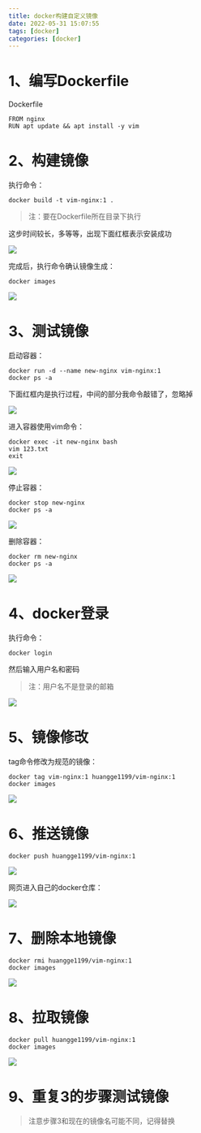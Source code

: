 ```yaml
---
title: docker构建自定义镜像
date: 2022-05-31 15:07:55
tags: [docker]
categories: [docker]
---
```


# 1、编写Dockerfile

Dockerfile

```
FROM nginx
RUN apt update && apt install -y vim
```

# 2、构建镜像

执行命令：

```shell
docker build -t vim-nginx:1 .
```

> 注：要在Dockerfile所在目录下执行

这步时间较长，多等等，出现下面红框表示安装成功

![](https://img.huangge1199.cn/blog/createMyImage/2022-05-31-16-21-41-image.png)

完成后，执行命令确认镜像生成：

```shell
docker images
```

![](https://img.huangge1199.cn/blog/createMyImage/2022-05-31-16-28-07-image.png)

# 3、测试镜像

启动容器：

```shell
docker run -d --name new-nginx vim-nginx:1
docker ps -a
```

下面红框内是执行过程，中间的部分我命令敲错了，忽略掉

![](https://img.huangge1199.cn/blog/createMyImage/2022-05-31-16-32-54-image.png)

进入容器使用vim命令：

```shell
docker exec -it new-nginx bash
vim 123.txt
exit
```

![](https://img.huangge1199.cn/blog/createMyImage/2022-05-31-17-08-23-image.png)

停止容器：

```shell
docker stop new-nginx
docker ps -a
```

![](https://img.huangge1199.cn/blog/createMyImage/2022-05-31-17-11-22-image.png)

删除容器：

```shell
docker rm new-nginx
docker ps -a
```

![](https://img.huangge1199.cn/blog/createMyImage/2022-05-31-17-12-17-image.png)

# 4、docker登录

执行命令：

```shell
docker login
```

然后输入用户名和密码

> 注：用户名不是登录的邮箱

![](https://img.huangge1199.cn/blog/createMyImage/2022-05-31-17-22-07-image.png)

# 5、镜像修改

tag命令修改为规范的镜像：

```shell
docker tag vim-nginx:1 huangge1199/vim-nginx:1
docker images
```

![](https://img.huangge1199.cn/blog/createMyImage/2022-05-31-17-30-38-image.png)

# 6、推送镜像

```shell
docker push huangge1199/vim-nginx:1
```

![](https://img.huangge1199.cn/blog/createMyImage/2022-06-01-08-37-12-image.png)

网页进入自己的docker仓库：

![](https://img.huangge1199.cn/blog/createMyImage/2022-06-01-08-38-34-image.png)

# 7、删除本地镜像

```shell
docker rmi huangge1199/vim-nginx:1
docker images
```

![](https://img.huangge1199.cn/blog/createMyImage/2022-06-01-08-39-28-image.png)

# 8、拉取镜像

```shell
docker pull huangge1199/vim-nginx:1
docker images
```

![](https://img.huangge1199.cn/blog/createMyImage/2022-06-01-08-42-46-image.png) 

# 9、重复3的步骤测试镜像

> 注意步骤3和现在的镜像名可能不同，记得替换
